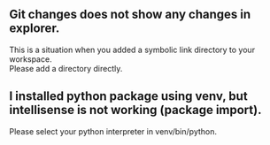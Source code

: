 ## Git changes does not show any changes in explorer.

This is a situation when you added a symbolic link directory to your workspace.  
Please add a directory directly.  

## I installed python package using venv, but intellisense is not working (package import).  

Please select your python interpreter in venv/bin/python.  
